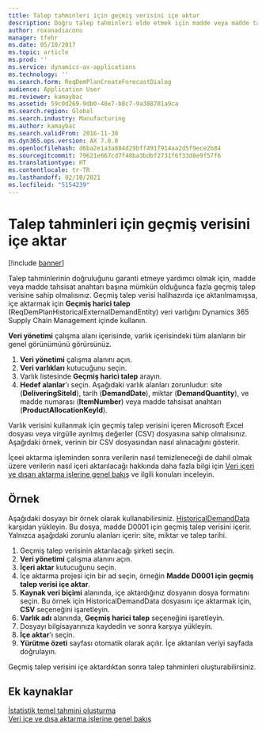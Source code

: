 ```yaml
---
title: Talep tahminleri için geçmiş verisini içe aktar
description: Doğru talep tahminleri elde etmek için madde veya madde tahsisat anahtarı başına tarihsel talep verisine ihtiyaç duyarsınız. Bu konu herhangi bir sistemden geçmiş verisini almak için veri varlıklarının nasıl kullanılacağını ve böylece daha uzun talep tahmin verisine nasıl sahip olacağınızı açıklar.
author: roxanadiaconu
manager: tfehr
ms.date: 05/10/2017
ms.topic: article
ms.prod: ''
ms.service: dynamics-ax-applications
ms.technology: ''
ms.search.form: ReqDemPlanCreateForecastDialog
audience: Application User
ms.reviewer: kamaybac
ms.assetid: 59c0d269-9db0-48e7-b8c7-9a388781a9ca
ms.search.region: Global
ms.search.industry: Manufacturing
ms.author: kamaybac
ms.search.validFrom: 2016-11-30
ms.dyn365.ops.version: AX 7.0.0
ms.openlocfilehash: d6ba2e1a3a884d29bff491f914aa2d5f9ece2b84
ms.sourcegitcommit: 79621e667cd7f48ba3bdbf2731f6f33d8e9f57f6
ms.translationtype: HT
ms.contentlocale: tr-TR
ms.lasthandoff: 02/10/2021
ms.locfileid: "5154239"
---
```

# <a name="import-historical-data-for-demand-forecasts"></a>Talep tahminleri için geçmiş verisini içe aktar

[!include [banner](../includes/banner.md)]

Talep tahminlerinin doğruluğunu garanti etmeye yardımcı olmak için, madde veya madde tahsisat anahtarı başına mümkün olduğunca fazla geçmiş talep verisine sahip olmalısınız. Geçmiş talep verisi halihazırda içe aktarılmamışsa, içe aktarmak için **Geçmiş harici talep** (ReqDemPlanHistoricalExternalDemandEntity) veri varlığını Dynamics 365 Supply Chain Management içinde kullanın.

**Veri yönetimi** çalışma alanı içerisinde, varlık içerisindeki tüm alanların bir genel görünümünü görürsünüz.

1. **Veri yönetimi** çalışma alanını açın.
2. **Veri varlıkları** kutucuğunu seçin.
3. Varlık listesinde **Geçmiş harici talep** arayın.
4. **Hedef alanlar**'ı seçin. Aşağıdaki varlık alanları zorunludur: site (**DeliveringSiteId**), tarih (**DemandDate**), miktar (**DemandQuantity**), ve madde numarası (**ItemNumber**) veya madde tahsisat anahtarı (**ProductAllocationKeyId**).

Varlık verisini kullanmak için geçmiş talep verisini içeren Microsoft Excel dosyası veya virgülle ayrılmış değerler (CSV) dosyasına sahip olmalısınız. Aşağıdaki örnek, verinin bir CSV dosyasından nasıl alınacağını gösterir.

İçeei aktarma işleminden sonra verilerin nasıl temizleneceği de dahil olmak üzere verilerin nasıl içeri aktarılacağı hakkında daha fazla bilgi için [Veri içeri ve dışarı aktarma işlerine genel bakış](../../fin-ops-core/dev-itpro/data-entities/data-import-export-job.md) ve ilgili konuları inceleyin.

## <a name="example"></a>Örnek

Aşağıdaki dosyayı bir örnek olarak kullanabilirsiniz. [HistoricalDemandData](https://docs.microsoft.com/dynamics/s-e/) karşıdan yükleyin. Bu dosya, madde D0001 için geçmiş talep verisini içerir. Yalnızca aşağıdaki zorunlu alanları içerir: site, miktar ve talep tarihi.

1. Geçmiş talep verisinin aktarılacağı şirketi seçin.
2. **Veri yönetimi** çalışma alanını açın.
3. **İçeri aktar** kutucuğunu seçin.
4. İçe aktarma projesi için bir ad seçin, örneğin **Madde D0001 için geçmiş talep verisi içe aktar**.
5. **Kaynak veri biçimi** alanında, içe aktardığınız dosyanın dosya formatını seçin. Bu örnek için HistoricalDemandData dosyasını içe aktarmak için, **CSV** seçeneğini işaretleyin.
6. **Varlık adı** alanında, **Geçmiş harici talep** seçeneğini işaretleyin.
7. Dosyayı bilgisayarınıza kaydedin ve sonra karşıya yükleyin.
8. **İçe aktar**'ı seçin.
9. **Yürütme özeti** sayfası otomatik olarak açılır. İçe aktarılan veriyi sayfada doğrulayın.

Geçmiş talep verisini içe aktardıktan sonra talep tahminleri oluşturabilirsiniz.

## <a name="additional-resources"></a>Ek kaynaklar

[İstatistik temel tahmini oluşturma](generate-statistical-baseline-forecast.md)  
[Veri içe ve dışa aktarma işlerine genel bakış](../../fin-ops-core/dev-itpro/data-entities/data-import-export-job.md)
